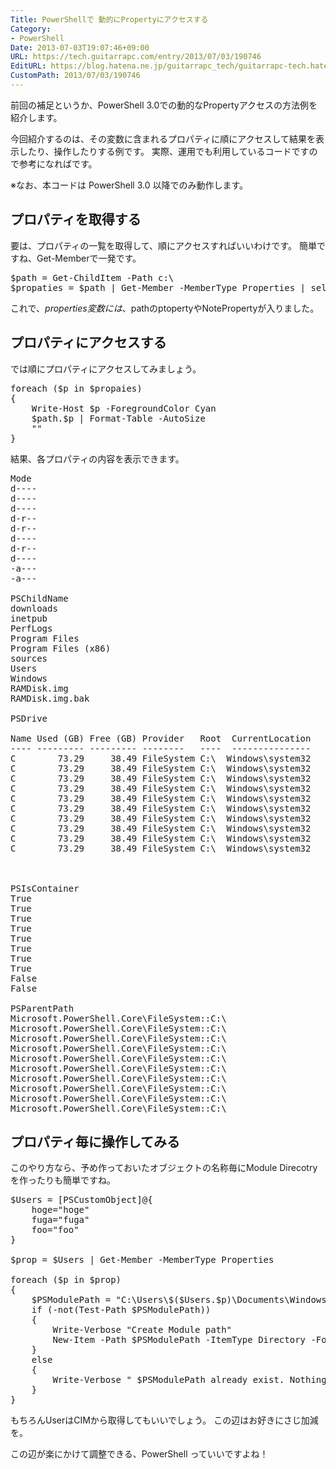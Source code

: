 ```yaml
---
Title: PowerShellで 動的にPropertyにアクセスする
Category:
- PowerShell
Date: 2013-07-03T19:07:46+09:00
URL: https://tech.guitarrapc.com/entry/2013/07/03/190746
EditURL: https://blog.hatena.ne.jp/guitarrapc_tech/guitarrapc-tech.hatenablog.com/atom/entry/11696248318757675846
CustomPath: 2013/07/03/190746
---
```


前回の補足というか、PowerShell 3.0での動的なPropertyアクセスの方法例を紹介します。

今回紹介するのは、その変数に含まれるプロパティに順にアクセスして結果を表示したり、操作したりする例です。
実際、運用でも利用しているコードですので参考になればです。

※なお、本コードは PowerShell 3.0 以降でのみ動作します。



<h2>プロパティを取得する</h2>
要は、プロパティの一覧を取得して、順にアクセスすればいいわけです。
簡単ですね、Get-Memberで一発です。
<pre class="brush: powershell">
$path = Get-ChildItem -Path c:\
$propaties = $path | Get-Member -MemberType Properties | select -ExpandProperty Name
</pre>

これで、$properties変数には、$pathのptopertyやNotePropertyが入りました。


<h2>プロパティにアクセスする</h2>
では順にプロパティにアクセスしてみましょう。

<pre class="brush: powershell">
foreach ($p in $propaies)
{
	Write-Host $p -ForegroundColor Cyan
	$path.$p | Format-Table -AutoSize
	&quot;&quot;
}
</pre>

結果、各プロパティの内容を表示できます。
<pre class="brush: powershell">
Mode
d----
d----
d----
d-r--
d-r--
d----
d-r--
d----
-a---
-a---

PSChildName
downloads
inetpub
PerfLogs
Program Files
Program Files (x86)
sources
Users
Windows
RAMDisk.img
RAMDisk.img.bak

PSDrive

Name Used (GB) Free (GB) Provider   Root  CurrentLocation
---- --------- --------- --------   ----  ---------------
C        73.29     38.49 FileSystem C:\  Windows\system32
C        73.29     38.49 FileSystem C:\  Windows\system32
C        73.29     38.49 FileSystem C:\  Windows\system32
C        73.29     38.49 FileSystem C:\  Windows\system32
C        73.29     38.49 FileSystem C:\  Windows\system32
C        73.29     38.49 FileSystem C:\  Windows\system32
C        73.29     38.49 FileSystem C:\  Windows\system32
C        73.29     38.49 FileSystem C:\  Windows\system32
C        73.29     38.49 FileSystem C:\  Windows\system32
C        73.29     38.49 FileSystem C:\  Windows\system32



PSIsContainer
True
True
True
True
True
True
True
True
False
False

PSParentPath
Microsoft.PowerShell.Core\FileSystem::C:\
Microsoft.PowerShell.Core\FileSystem::C:\
Microsoft.PowerShell.Core\FileSystem::C:\
Microsoft.PowerShell.Core\FileSystem::C:\
Microsoft.PowerShell.Core\FileSystem::C:\
Microsoft.PowerShell.Core\FileSystem::C:\
Microsoft.PowerShell.Core\FileSystem::C:\
Microsoft.PowerShell.Core\FileSystem::C:\
Microsoft.PowerShell.Core\FileSystem::C:\
Microsoft.PowerShell.Core\FileSystem::C:\
</pre>


<h2>プロパティ毎に操作してみる</h2>
このやり方なら、予め作っておいたオブジェクトの名称毎にModule Direcotryを作ったりも簡単ですね。

<pre class="brush: powershell">
$Users = [PSCustomObject]@{
	hoge=&quot;hoge&quot;
	fuga=&quot;fuga&quot;
	foo=&quot;foo&quot;
}

$prop = $Users | Get-Member -MemberType Properties

foreach ($p in $prop)
{
	$PSModulePath = &quot;C:\Users\$($Users.$p)\Documents\WindowsPowerShell\Modules&quot;
	if (-not(Test-Path $PSModulePath))
	{
		Write-Verbose &quot;Create Module path&quot;
		New-Item -Path $PSModulePath -ItemType Directory -Force
	}
	else
	{
		Write-Verbose &quot; $PSModulePath already exist. Nothing had changed. `n&quot;
	}
}
</pre>

もちろんUserはCIMから取得してもいいでしょう。
この辺はお好きにさじ加減を。

この辺が楽にかけて調整できる、PowerShell っていいですよね！
